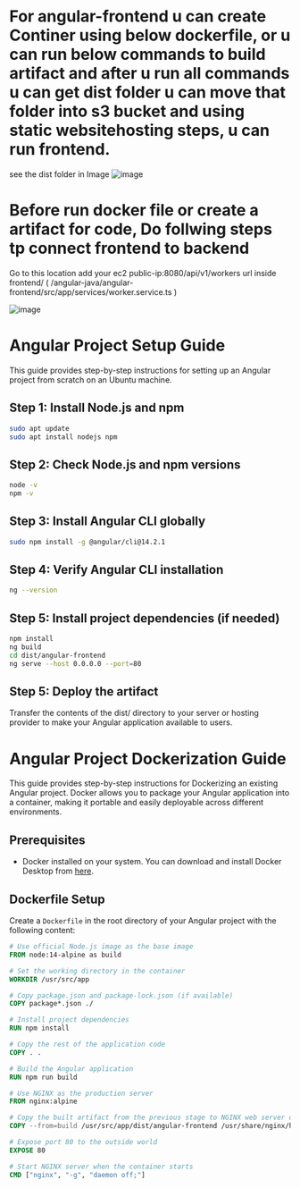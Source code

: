 # For angular-frontend u can create Continer using below dockerfile, or u can run below commands to build artifact and after u run all commands u can get dist folder u can move that folder into s3 bucket and using static websitehosting steps, u can run frontend. 

see the dist folder in Image
![image](https://github.com/user-attachments/assets/7a4cdcaf-8f74-4a60-a622-6bf7074df1bb)


# Before run docker file or create a artifact for code, Do follwing steps tp connect frontend to backend
Go to this location add your ec2 public-ip:8080/api/v1/workers url inside frontend/
( /angular-java/angular-frontend/src/app/services/worker.service.ts ) 

![image](https://github.com/user-attachments/assets/968b0c62-cc37-46c2-bef2-7236f0d5c36a)




# Angular Project Setup Guide

This guide provides step-by-step instructions for setting up an Angular project from scratch on an Ubuntu machine.

## Step 1: Install Node.js and npm

```bash
sudo apt update
sudo apt install nodejs npm
```
## Step 2: Check Node.js and npm versions

```bash
node -v
npm -v
```
## Step 3: Install Angular CLI globally
```bash
sudo npm install -g @angular/cli@14.2.1
```
## Step 4: Verify Angular CLI installation
```bash
ng --version
```
## Step 5: Install project dependencies (if needed)

```bash
npm install
ng build 
cd dist/angular-frontend
ng serve --host 0.0.0.0 --port=80
```
## Step 5: Deploy the artifact
Transfer the contents of the dist/ directory to your server or hosting provider to make your Angular application available to users.


# Angular Project Dockerization Guide

This guide provides step-by-step instructions for Dockerizing an existing Angular project. Docker allows you to package your Angular application into a container, making it portable and easily deployable across different environments.

## Prerequisites

- Docker installed on your system. You can download and install Docker Desktop from [here](https://docs.docker.com/engine/install/).

## Dockerfile Setup

Create a `Dockerfile` in the root directory of your Angular project with the following content:

```Dockerfile
# Use official Node.js image as the base image
FROM node:14-alpine as build

# Set the working directory in the container
WORKDIR /usr/src/app

# Copy package.json and package-lock.json (if available)
COPY package*.json ./

# Install project dependencies
RUN npm install

# Copy the rest of the application code
COPY . .

# Build the Angular application
RUN npm run build 

# Use NGINX as the production server
FROM nginx:alpine

# Copy the built artifact from the previous stage to NGINX web server directory
COPY --from=build /usr/src/app/dist/angular-frontend /usr/share/nginx/html

# Expose port 80 to the outside world
EXPOSE 80

# Start NGINX server when the container starts
CMD ["nginx", "-g", "daemon off;"]
```

